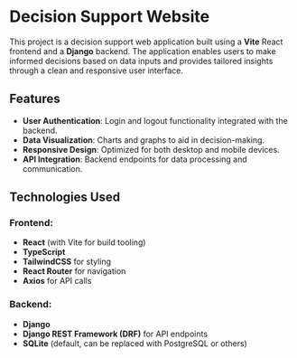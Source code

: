 ﻿# Decision Support Website

This project is a decision support web application built using a **Vite** React frontend and a **Django** backend. The application enables users to make informed decisions based on data inputs and provides tailored insights through a clean and responsive user interface.

## Features

- **User Authentication**: Login and logout functionality integrated with the backend.
- **Data Visualization**: Charts and graphs to aid in decision-making.
- **Responsive Design**: Optimized for both desktop and mobile devices.
- **API Integration**: Backend endpoints for data processing and communication.

## Technologies Used

### Frontend:

- **React** (with Vite for build tooling)
- **TypeScript**
- **TailwindCSS** for styling
- **React Router** for navigation
- **Axios** for API calls

### Backend:

- **Django**
- **Django REST Framework (DRF)** for API endpoints
- **SQLite** (default, can be replaced with PostgreSQL or others)
